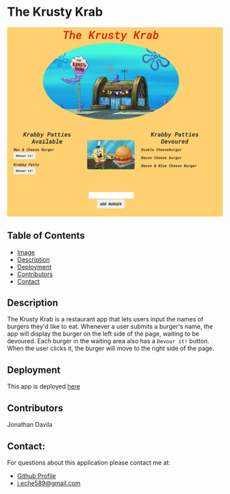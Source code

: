 

  # The Krusty Krab



  ![](public/assets/img/screenshot.png)




  ## Table of Contents

  - [Image](#image)
  - [Description](#description)
  - [Deployment](#deployment)
  - [Contributors](#contributors)
  - [Contact](#contact)



  ## Description

The Krusty Krab is a restaurant app that lets users input the names of burgers they'd like to eat. Whenever a user submits a burger's name, the app will display the burger on the left side of the page, waiting to be devoured. Each burger in the waiting area also has a `Devour it!` button. When the user clicks it, the burger will move to the right side of the page.
  


  ## Deployment
  
  This app is deployed [here](https://tranquil-spire-12781.herokuapp.com/)
  



  ## Contributors

  Jonathan Davila

    
  
  ## Contact:

  For questions about this application please contact me at: 
  - [Github Profile](https://github.com/jdavila10)
  - j.eche589@gmail.com
  
    